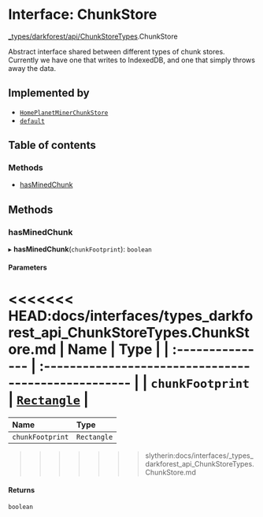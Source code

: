 # Interface: ChunkStore

[\_types/darkforest/api/ChunkStoreTypes](../modules/types_darkforest_api_ChunkStoreTypes.md).ChunkStore

Abstract interface shared between different types of chunk stores. Currently we have one that
writes to IndexedDB, and one that simply throws away the data.

## Implemented by

- [`HomePlanetMinerChunkStore`](../classes/Backend_Miner_MinerManager.HomePlanetMinerChunkStore.md)
- [`default`](../classes/Backend_Storage_PersistentChunkStore.default.md)

## Table of contents

### Methods

- [hasMinedChunk](types_darkforest_api_ChunkStoreTypes.ChunkStore.md#hasminedchunk)

## Methods

### hasMinedChunk

▸ **hasMinedChunk**(`chunkFootprint`): `boolean`

#### Parameters

<<<<<<< HEAD:docs/interfaces/types_darkforest_api_ChunkStoreTypes.ChunkStore.md
| Name             | Type                                                 |
| :--------------- | :--------------------------------------------------- |
| `chunkFootprint` | [`Rectangle`](types_global_GlobalTypes.Rectangle.md) |
=======
| Name             | Type        |
| :--------------- | :---------- |
| `chunkFootprint` | `Rectangle` |
>>>>>>> slytherin:docs/interfaces/_types_darkforest_api_ChunkStoreTypes.ChunkStore.md

#### Returns

`boolean`
